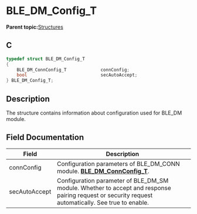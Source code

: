 # BLE\_DM\_Config\_T

**Parent topic:**[Structures](GUID-E5E92890-D6CE-4B37-AD56-B4D84D746B1B.md)

## C

```c
typedef struct BLE_DM_Config_T
{
    BLE_DM_ConnConfig_T             connConfig;
    bool                            secAutoAccept;
} BLE_DM_Config_T;
```

## Description

The structure contains information about configuration used for BLE\_DM module.

## Field Documentation

|Field|Description|
|-----|-----------|
|connConfig|Configuration parameters of BLE\_DM\_CONN module. **[BLE\_DM\_ConnConfig\_T](GUID-22C5DDD7-8788-4F92-8296-4C2AF81765B1.md)**.|
|secAutoAccept|Configuration parameter of BLE\_DM\_SM module. Whether to accept and response pairing request or security request automatically. See true to enable.|

